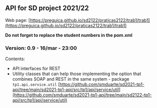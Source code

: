 ## API for SD project 2021/22
Web page: [https://preguica.github.io/sd2122/praticas2122/trab1/trab1](https://preguica.github.io/sd2122/praticas2122/trab1/trab1)

**Do not forget to replace the student numbers in the pom.xml**

### **Version:** 0.9 - 16/mar - 23:00
Contents:
* API interfaces for REST
* Utility classes that can help those implementing the option that combines SOAP and REST in the same system - package `tp1.api.service.util` [https://github.com/smduarte/sd2021-tp1-api/tree/main/sd2021-tp1-api/src/tp1/api/service/util](https://github.com/smduarte/sd2021-tp1-api/tree/main/sd2122-tp1-api/src/tp1/api/service/util)


